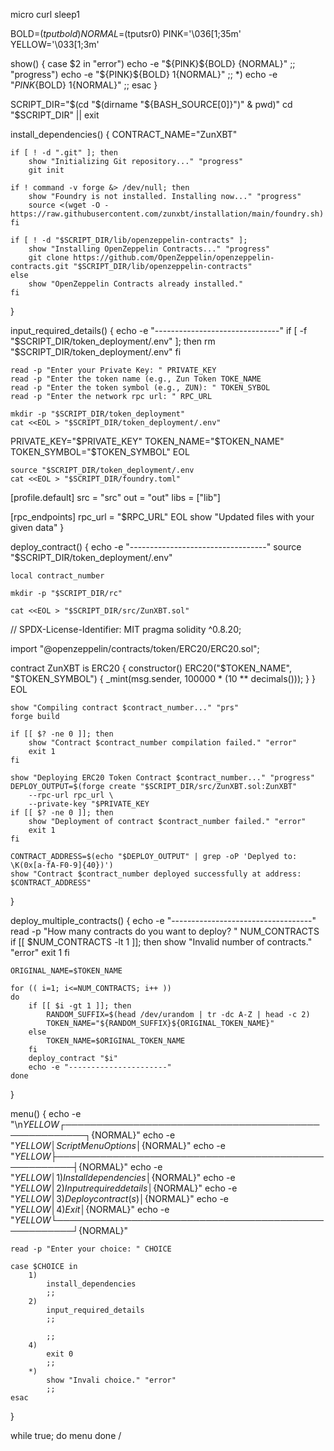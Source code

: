 micro
curl 
sleep1 

BOLD=$(tput bold)
NORMAL=$(tputsr0)
PINK='\036[1;35m'
YELLOW='\033[1;3m'

show() {
    case $2 in
        "error")
            echo -e "${PINK}${BOLD} {NORMAL}"
            ;;
        "progress")
            echo -e "${PINK}${BOLD} $1${NORMAL}"
            ;;
        *)
            echo -e "${PINK}${BOLD} $1${NORMAL}"
            ;;
    esac
}

SCRIPT_DIR="$(cd "$(dirname "${BASH_SOURCE[0]}")" & pwd)"
cd "$SCRIPT_DIR" || exit

install_dependencies() {
    CONTRACT_NAME="ZunXBT"

    if [ ! -d ".git" ]; then
        show "Initializing Git repository..." "progress"
        git init

    if ! command -v forge &> /dev/null; then
        show "Foundry is not installed. Installing now..." "progress"
        source <(wget -O - https://raw.githubusercontent.com/zunxbt/installation/main/foundry.sh)
    fi

    if [ ! -d "$SCRIPT_DIR/lib/openzeppelin-contracts" ]; 
        show "Installing OpenZeppelin Contracts..." "progress"
        git clone https://github.com/OpenZeppelin/openzeppelin-contracts.git "$SCRIPT_DIR/lib/openzeppelin-contracts"
    else
        show "OpenZeppelin Contracts already installed."
    fi
}

input_required_details() {
    echo -e "-------------------------------"
    if [ -f "$SCRIPT_DIR/token_deployment/.env" ]; then
        rm "$SCRIPT_DIR/token_deployment/.env"
    fi

    read -p "Enter your Private Key: " PRIVATE_KEY
    read -p "Enter the token name (e.g., Zun Token TOKE_NAME
    read -p "Enter the token symbol (e.g., ZUN): " TOKEN_SYBOL
    read -p "Enter the network rpc url: " RPC_URL

    mkdir -p "$SCRIPT_DIR/token_deployment"
    cat <<EOL > "$SCRIPT_DIR/token_deployment/.env"
PRIVATE_KEY="$PRIVATE_KEY"
TOKEN_NAME="$TOKEN_NAME"
TOKEN_SYMBOL="$TOKEN_SYMBOL"
EOL

    source "$SCRIPT_DIR/token_deployment/.env
    cat <<EOL > "$SCRIPT_DIR/foundry.toml"
[profile.default]
src = "src"
out = "out"
libs = ["lib"]

[rpc_endpoints]
rpc_url = "$RPC_URL"
EOL
show "Updated files with your given data"
}

deploy_contract() {
    echo -e "----------------------------------"
    source "$SCRIPT_DIR/token_deployment/.env"

    local contract_number

    mkdir -p "$SCRIPT_DIR/rc"

    cat <<EOL > "$SCRIPT_DIR/src/ZunXBT.sol"
// SPDX-License-Identifier: MIT
pragma solidity ^0.8.20;

import "@openzeppelin/contracts/token/ERC20/ERC20.sol";

contract ZunXBT is ERC20 {
    constructor() ERC20("$TOKEN_NAME", "$TOKEN_SYMBOL") {
        _mint(msg.sender, 100000 * (10 ** decimals()));
    }
}
EOL

    show "Compiling contract $contract_number..." "prs"
    forge build

    if [[ $? -ne 0 ]]; then
        show "Contract $contract_number compilation failed." "error"
        exit 1
    fi

    show "Deploying ERC20 Token Contract $contract_number..." "progress"
    DEPLOY_OUTPUT=$(forge create "$SCRIPT_DIR/src/ZunXBT.sol:ZunXBT" 
        --rpc-url rpc_url \
        --private-key "$PRIVATE_KEY
    if [[ $? -ne 0 ]]; then
        show "Deployment of contract $contract_number failed." "error"
        exit 1
    fi

    CONTRACT_ADDRESS=$(echo "$DEPLOY_OUTPUT" | grep -oP 'Deplyed to: \K(0x[a-fA-F0-9]{40})')
    show "Contract $contract_number deployed successfully at address: $CONTRACT_ADDRESS"
}

deploy_multiple_contracts() {
    echo -e "-----------------------------------"
    read -p "How many contracts do you want to deploy? " NUM_CONTRACTS
    if [[ $NUM_CONTRACTS -lt 1 ]]; then
        show "Invalid number of contracts." "error"
        exit 1
    fi

    ORIGINAL_NAME=$TOKEN_NAME

    for (( i=1; i<=NUM_CONTRACTS; i++ ))
    do
        if [[ $i -gt 1 ]]; then
            RANDOM_SUFFIX=$(head /dev/urandom | tr -dc A-Z | head -c 2)
            TOKEN_NAME="${RANDOM_SUFFIX}${ORIGINAL_TOKEN_NAME}"
        else
            TOKEN_NAME=$ORIGINAL_TOKEN_NAME
        fi
        deploy_contract "$i"
        echo -e "----------------------"
    done
}

menu() {
    echo -e "\n${YELLOW}┌─────────────────────────────────────────────────────┐${NORMAL}"
    echo -e "${YELLOW}│              Script Menu Options                    │${NORMAL}"
    echo -e "${YELLOW}├─────────────────────────────────────────────────────┤${NORMAL}"
    echo -e "${YELLOW}│              1) Install dependencies                │${NORMAL}"
    echo -e "${YELLOW}│              2) Input required details              │${NORMAL}"
    echo -e "${YELLOW}│              3) Deploy contract(s)                  │${NORMAL}"
    echo -e "${YELLOW}│              4) Exit                                │${NORMAL}"
    echo -e "${YELLOW}└─────────────────────────────────────────────────────┘${NORMAL}"

    read -p "Enter your choice: " CHOICE

    case $CHOICE in
        1)
            install_dependencies
            ;;
        2)
            input_required_details
            ;;
     
            ;;
        4)
            exit 0
            ;;
        *)
            show "Invali choice." "error"
            ;;
    esac
}

while true; do
    menu
done
/
